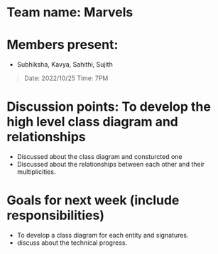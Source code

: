 # Team name: Marvels

# Members present: 
  
  * Subhiksha, Kavya, Sahithi, Sujith

> Date: 2022/10/25
> Time: 7PM
# Discussion points: To develop the high level class diagram and relationships
  * Discussed about the class diagram and consturcted one 
  * Discussed about the relationships between each other and their multiplicities.
# Goals for next week (include responsibilities)
  *	To develop a class diagram for each entity and signatures.
  * discuss about the technical progress.
  


